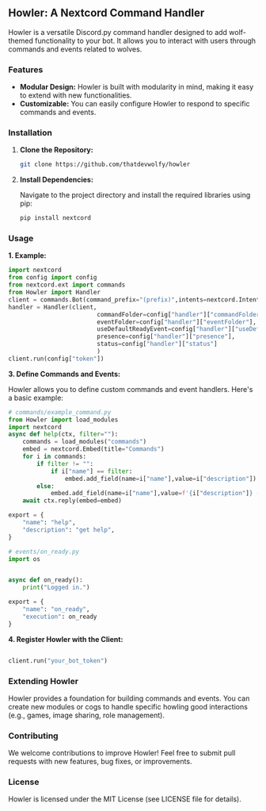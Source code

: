 ## Howler: A Nextcord Command Handler

Howler is a versatile Discord.py command handler designed to add wolf-themed functionality to your bot. It allows you to interact with users through commands and events related to wolves.

### Features

* **Modular Design:** Howler is built with modularity in mind, making it easy to extend with new functionalities.
* **Customizable:** You can easily configure Howler to respond to specific commands and events.

### Installation

1. **Clone the Repository:**

   ```bash
   git clone https://github.com/thatdevwolfy/howler
   ```

2. **Install Dependencies:**

   Navigate to the project directory and install the required libraries using pip:

   ```bash
   pip install nextcord 
   ```

### Usage

**1. Example:**
```py
import nextcord
from config import config
from nextcord.ext import commands
from Howler import Handler
client = commands.Bot(command_prefix="(prefix)",intents=nextcord.Intents.all())
handler = Handler(client,
                         commandFolder=config["handler"]["commandFolder"],
                         eventFolder=config["handler"]["eventFolder"],
                         useDefaultReadyEvent=config["handler"]["useDefaultOnReadyEvent"],
                         presence=config["handler"]["presence"],
                         status=config["handler"]["status"]
                         )
client.run(config["token"])
```

**3. Define Commands and Events:**

Howler allows you to define custom commands and event handlers. Here's a basic example:

```python
# commands/example_command.py
from Howler import load_modules
import nextcord
async def help(ctx, filter=""):
    commands = load_modules("commands")
    embed = nextcord.Embed(title="Commands")
    for i in commands:
        if filter != "":
            if i["name"] == filter:
                embed.add_field(name=i["name"],value=i["description"])
        else:
            embed.add_field(name=i["name"],value=f'{i["description"]} - {i["aliases"] or ""}')
    await ctx.reply(embed=embed)

export = {
    "name": "help",
    "description": "get help",
}

# events/on_ready.py
import os


async def on_ready():
    print("Logged in.")

export = {
    "name": "on_ready",
    "execution": on_ready
}

```

**4. Register Howler with the Client:**

```python

client.run("your_bot_token")
```

### Extending Howler

Howler provides a foundation for building commands and events. You can create new modules or cogs to handle specific howling good interactions (e.g., games, image sharing, role management).

### Contributing

We welcome contributions to improve Howler! Feel free to submit pull requests with new features, bug fixes, or improvements.

### License

Howler is licensed under the MIT License (see LICENSE file for details).
